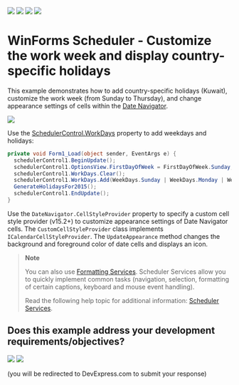 <!-- default badges list -->
![](https://img.shields.io/endpoint?url=https://codecentral.devexpress.com/api/v1/VersionRange/128634456/18.2.2%2B)
[![](https://img.shields.io/badge/Open_in_DevExpress_Support_Center-FF7200?style=flat-square&logo=DevExpress&logoColor=white)](https://supportcenter.devexpress.com/ticket/details/E27)
[![](https://img.shields.io/badge/📖_How_to_use_DevExpress_Examples-e9f6fc?style=flat-square)](https://docs.devexpress.com/GeneralInformation/403183)
[![](https://img.shields.io/badge/💬_Leave_Feedback-feecdd?style=flat-square)](#does-this-example-address-your-development-requirementsobjectives)
<!-- default badges end -->
# WinForms Scheduler - Customize the work week and display country-specific holidays

This example demonstrates how to add country-specific holidays (Kuwait), customize the work week (from Sunday to Thursday), and change appearance settings of cells within the [Date Navigator](https://docs.devexpress.com/WindowsForms/1740/controls-and-libraries/scheduler/visual-elements/date-navigator).

![](https://raw.githubusercontent.com/DevExpress-Examples/how-to-display-a-custom-work-week-and-holidays-e27/15.2.4+/media/5f1d0e44-95d3-11e5-80bf-00155d62480c.png)

Use the [SchedulerControl.WorkDays](https://docs.devexpress.com/WindowsForms/DevExpress.XtraScheduler.SchedulerControl.WorkDays) property to add weekdays and holidays:

```csharp
private void Form1_Load(object sender, EventArgs e) {
  schedulerControl1.BeginUpdate();
  schedulerControl1.OptionsView.FirstDayOfWeek = FirstDayOfWeek.Sunday;
  schedulerControl1.WorkDays.Clear();
  schedulerControl1.WorkDays.Add(WeekDays.Sunday | WeekDays.Monday | WeekDays.Tuesday | WeekDays.Wednesday | WeekDays.Thursday);
  GenerateHolidaysFor2015();
  schedulerControl1.EndUpdate();
}
```

Use the `DateNavigator.CellStyleProvider` property to specify a custom cell style provider (v15.2+) to customize appearance settings of Date Navigator cells. The `CustomCellStyleProvider` class implements `ICalendarCellStyleProvider`. The `UpdateAppearance` method changes the background and foreground color of date cells and displays an icon.

> **Note**
>
> You can also use [Formatting Services](https://docs.devexpress.com/WindowsForms/4747/controls-and-libraries/scheduler/services/formatting-services). Scheduler Services allow you to quickly implement common tasks (navigation, selection, formatting of certain captions, keyboard and mouse event handling).
>
> Read the following help topic for additional information: [Scheduler Services](https://docs.devexpress.com/WindowsForms/4106/controls-and-libraries/scheduler/services).



<!-- feedback -->
## Does this example address your development requirements/objectives?

[<img src="https://www.devexpress.com/support/examples/i/yes-button.svg"/>](https://www.devexpress.com/support/examples/survey.xml?utm_source=github&utm_campaign=winforms-scheduler-country-specific-work-week-holidays&~~~was_helpful=yes) [<img src="https://www.devexpress.com/support/examples/i/no-button.svg"/>](https://www.devexpress.com/support/examples/survey.xml?utm_source=github&utm_campaign=winforms-scheduler-country-specific-work-week-holidays&~~~was_helpful=no)

(you will be redirected to DevExpress.com to submit your response)
<!-- feedback end -->
